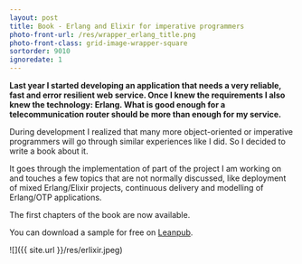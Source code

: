 ```yaml
---
layout: post
title: Book - Erlang and Elixir for imperative programmers
photo-front-url: /res/wrapper_erlang_title.png
photo-front-class: grid-image-wrapper-square
sortorder: 9010
ignoredate: 1
---
```


**Last year I started developing an application that needs a very reliable, fast and error resilient web service. Once I knew the requirements I also knew the technology: Erlang. What is good enough for a telecommunication router should be more than enough for my service.**

During development I realized that many more object-oriented or imperative programmers will go through similar experiences like I did. So I decided to write a book about it.

It goes through the implementation of part of the project I am working on and touches a few topics that are not normally discussed, like deployment of mixed Erlang/Elixir projects, continuous delivery and modelling of Erlang/OTP applications.

The first chapters of the book are now available.

You can download a sample for free on [Leanpub](https://leanpub.com/erlangandelixirforimperativeprogrammers).

![]({{ site.url }}/res/erlixir.jpeg)
